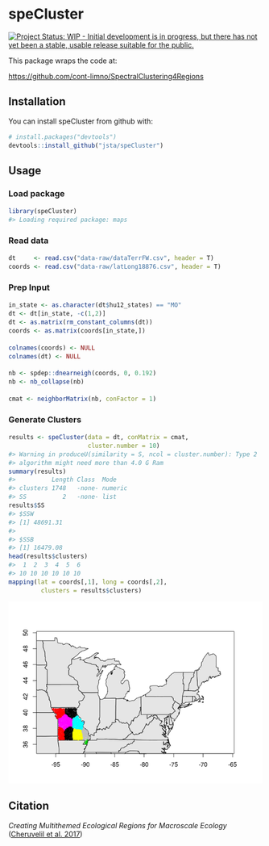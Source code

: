 
<!-- README.md is generated from README.Rmd. Please edit that file -->
speCluster
==========

[![Project Status: WIP - Initial development is in progress, but there has not yet been a stable, usable release suitable for the public.](http://www.repostatus.org/badges/latest/wip.svg)](http://www.repostatus.org/#wip)

This package wraps the code at:

<https://github.com/cont-limno/SpectralClustering4Regions>

Installation
------------

You can install speCluster from github with:

``` r
# install.packages("devtools")
devtools::install_github("jsta/speCluster")
```

Usage
-----

### Load package

``` r
library(speCluster)
#> Loading required package: maps
```

### Read data

``` r
dt     <- read.csv("data-raw/dataTerrFW.csv", header = T)
coords <- read.csv("data-raw/latLong18876.csv", header = T)
```

### Prep Input

``` r
in_state <- as.character(dt$hu12_states) == "MO"
dt <- dt[in_state, -c(1,2)]
dt <- as.matrix(rm_constant_columns(dt))
coords <- as.matrix(coords[in_state,])

colnames(coords) <- NULL
colnames(dt) <- NULL

nb <- spdep::dnearneigh(coords, 0, 0.192)
nb <- nb_collapse(nb)

cmat <- neighborMatrix(nb, conFactor = 1)
```

### Generate Clusters

``` r
results <- speCluster(data = dt, conMatrix = cmat, 
                      cluster.number = 10)
#> Warning in produceU(similarity = S, ncol = cluster.number): Type 2
#> algorithm might need more than 4.0 G Ram
summary(results)
#>          Length Class  Mode   
#> clusters 1748   -none- numeric
#> SS          2   -none- list
results$SS
#> $SSW
#> [1] 48691.31
#> 
#> $SSB
#> [1] 16479.08
head(results$clusters)
#>  1  2  3  4  5  6 
#> 10 10 10 10 10 10
mapping(lat = coords[,1], long = coords[,2],
         clusters = results$clusters)
```

![](images/unnamed-chunk-5-1.png)

Citation
--------

*Creating Multithemed Ecological Regions for Macroscale Ecology* ([Cheruvelil et al. 2017](https://dx.doi.org/10.1002/ece3.2884))
